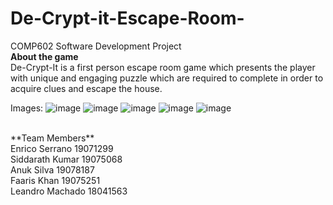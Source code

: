 # De-Crypt-it-Escape-Room-
COMP602 Software Development Project 
<br>
**About the game**
<br>
De-Crypt-It is a first person escape room game which presents the player with unique and engaging puzzle which are required to complete in order to acquire clues and escape the house. 

Images:
![image](https://user-images.githubusercontent.com/69224805/133761260-f048a633-f4aa-4556-9db5-3b1fc20b424f.png)
![image](https://user-images.githubusercontent.com/69224805/133761316-6bea0ff8-f323-4dbc-b6ea-7ade67112864.png)
![image](https://user-images.githubusercontent.com/69224805/133761377-b04bd47d-f68e-4501-9acd-f32cc0dae24f.png)
![image](https://user-images.githubusercontent.com/69224805/133761435-e2dd0a85-1e82-4d6c-b35d-cf63a2fcbbee.png)
![image](https://user-images.githubusercontent.com/69224805/133761470-971a09b6-3329-49d6-8828-fc11f7dad56d.png)


<br>
**Team Members**
<br>
Enrico Serrano 19071299
<br>
Siddarath Kumar 19075068
<br>
Anuk Silva 19078187
<br>
Faaris Khan 19075251
<br>
Leandro Machado 18041563
